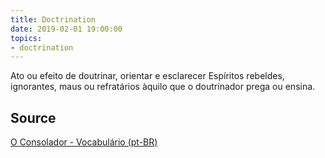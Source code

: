 ```yaml
---
title: Doctrination
date: 2019-02-01 19:00:00
topics:
- doctrination
---
```


Ato ou efeito de doutrinar, orientar e esclarecer Espíritos rebeldes,
ignorantes, maus ou refratários àquilo que o doutrinador prega ou ensina.

## Source
[O Consolador - Vocabulário (pt-BR)](http://www.oconsolador.com.br/linkfixo/vocabulario/principal.html)


